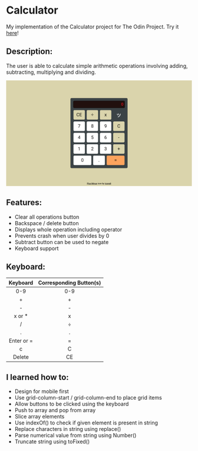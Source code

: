 # Calculator

My implementation of the Calculator project for The Odin Project. Try it [here](https://jooo-lee.github.io/calculator/)!

## Description:

The user is able to calculate simple arithmetic operations involving adding, subtracting, multiplying and dividing. 

![demo image](./demo-img.png)

## Features:

* Clear all operations button
* Backspace / delete button
* Displays whole operation including operator
* Prevents crash when user divides by 0
* Subtract button can be used to negate
* Keyboard support

## Keyboard:

|  Keyboard  | Corresponding Button(s) |
| :--------: | :---------------------: |
|    0-9     |           0-9           |
|     +      |            +            |
|     -      |            -            |
|   x or *   |            x            |
|     /      |            ÷            |
|     .      |            .            |
| Enter or = |            =            |
|     c      |            C            |
|   Delete   |           CE            |

## I learned how to:

* Design for mobile first
* Use grid-column-start / grid-column-end to place grid items 
* Allow buttons to be clicked using the keyboard 
* Push to array and pop from array
* Slice array elements
* Use indexOf() to check if given element is present in string
* Replace characters in string using replace()
* Parse numerical value from string using Number()
* Truncate string using toFixed()